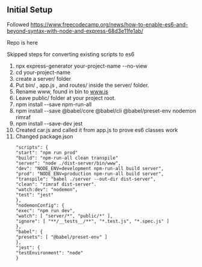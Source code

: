 ## Initial Setup

Followed https://www.freecodecamp.org/news/how-to-enable-es6-and-beyond-syntax-with-node-and-express-68d3e11fe1ab/

Repo is here

Skipped steps for converting existing scripts to es6

1. npx express-generator your-project-name --no-view
1. cd your-project-name
1. create a server/ folder
1. Put bin/ , app.js , and routes/ inside the server/ folder.
1. Rename www, found in bin to www.js
1. Leave public/ folder at your project root.
1. npm install --save npm-run-all
1. npm install --save @babel/core @babel/cli @babel/preset-env nodemon rimraf
1. npm install --save-dev jest
1. Created car.js and called it from app.js to prove es6 classes work
1. Changed package.json
    ```
    "scripts": {
    "start": "npm run prod"
    "build": "npm-run-all clean transpile"
    "server": "node ./dist-server/bin/www",
    "dev": "NODE_ENV=development npm-run-all build server",
    "prod": "NODE_ENV=production npm-run-all build server",
    "transpile": "babel ./server --out-dir dist-server",
    "clean": "rimraf dist-server".
    "watch:dev": "nodemon", 
    "test": "jest" 
    },
    "nodemonConfig": {
    "exec": "npm run dev",
    "watch": [ "server/*", "public/*" ],
    "ignore": [ "**/__tests__/**", "*.test.js", "*.spec.js" ] 
    }, 
    "babel": { 
    "presets": [ "@babel/preset-env" ]
    },
    "jest": {
    "testEnvironment": "node"
    }
    ```

